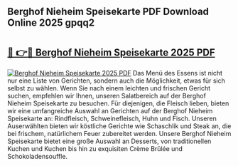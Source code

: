 ## Berghof Nieheim Speisekarte PDF Download Online 2025 gpqq2

# <h2><a href="http://gc9ohr.nevu.top/?p=Berghof+Nieheim+Speisekarte">🔗 👉🔴 Berghof Nieheim Speisekarte 2025 PDF</a></h2>

[![Berghof Nieheim Speisekarte 2025 PDF](https://i.imgur.com/dBaPXMq.png)](http://gc9ohr.nevu.top/?p=Berghof+Nieheim+Speisekarte)
Das Menü des Essens ist nicht nur eine Liste von Gerichten, sondern auch die Möglichkeit, etwas für sich selbst zu wählen. Wenn Sie nach einem leichten und frischen Gericht suchen, empfehlen wir Ihnen, unseren Salatbereich auf der Berghof Nieheim Speisekarte zu besuchen. Für diejenigen, die Fleisch lieben, bieten wir eine umfangreiche Auswahl an Gerichten auf der Berghof Nieheim Speisekarte an: Rindfleisch, Schweinefleisch, Huhn und Fisch. Unseren Auserwählten bieten wir köstliche Gerichte wie Schaschlik und Steak an, die bei frischem, natürlichem Feuer zubereitet werden. Unsere Berghof Nieheim Speisekarte bietet eine große Auswahl an Desserts, von traditionellen Kuchen und Kuchen bis hin zu exquisiten Crème Brûlée und Schokoladensouffle.
